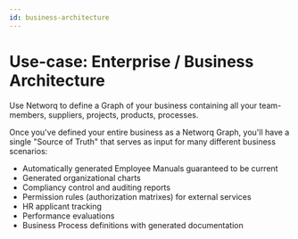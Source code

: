```yaml
---
id: business-architecture
---
```


# Use-case: Enterprise / Business Architecture

Use Networq to define  a Graph of your business containing all your team-members, suppliers, projects, products, processes.

Once you've defined your entire business as a Networq Graph, you'll have a single "Source of Truth" that serves as input for many different business scenarios:

* Automatically generated Employee Manuals guaranteed to be current
* Generated organizational charts
* Compliancy control and auditing reports
* Permission rules (authorization matrixes) for external services
* HR applicant tracking
* Performance evaluations
* Business Process definitions with generated documentation


